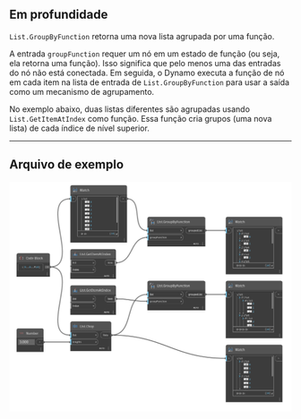 ## Em profundidade
`List.GroupByFunction` retorna uma nova lista agrupada por uma função.

A entrada `groupFunction` requer um nó em um estado de função (ou seja, ela retorna uma função). Isso significa que pelo menos uma das entradas do nó não está conectada. Em seguida, o Dynamo executa a função de nó em cada item na lista de entrada de `List.GroupByFunction` para usar a saída como um mecanismo de agrupamento.

No exemplo abaixo, duas listas diferentes são agrupadas usando `List.GetItemAtIndex` como função. Essa função cria grupos (uma nova lista) de cada índice de nível superior.
___
## Arquivo de exemplo

![List.GroupByFunction](./List.GroupByFunction_img.jpg)
